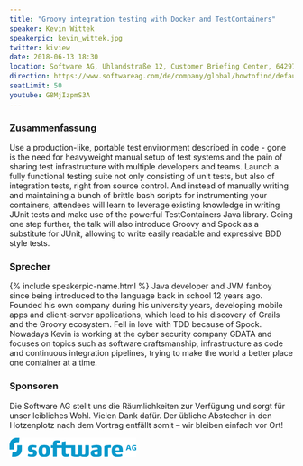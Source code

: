 ```yaml
---
title: "Groovy integration testing with Docker and TestContainers"
speaker: Kevin Wittek
speakerpic: kevin_wittek.jpg
twitter: kiview
date: 2018-06-13 18:30
location: Software AG, Uhlandstraße 12, Customer Briefing Center, 64297 Darmstadt
direction: https://www.softwareag.com/de/company/global/howtofind/default.html
seatLimit: 50
youtube: G8MjIzpmS3A
---
```


### Zusammenfassung

Use a production-like, portable test environment described in code - gone is the need for heavyweight manual setup of test systems and the pain of sharing test infrastructure with multiple developers and teams. Launch a fully functional testing suite not only consisting of unit tests, but also of integration tests, right from source control. And instead of manually writing and maintaining a bunch of brittle bash scripts for instrumenting your containers, attendees will learn to leverage existing knowledge in writing JUnit tests and make use of the powerful TestContainers Java library.
Going one step further, the talk will also introduce Groovy and Spock as a substitute for JUnit, allowing to write easily readable and expressive BDD style tests.


### Sprecher

{% include speakerpic-name.html %} Java developer and JVM fanboy since being introduced to the language back in school 12 years ago. Founded his own company during his university years, developing mobile apps and client-server applications, which lead to his discovery of Grails and the Groovy ecosystem. Fell in love with TDD because of Spock.
Nowadays Kevin is working at the cyber security company GDATA and focuses on topics such as software craftsmanship, infrastructure as code and continuous integration pipelines, trying to make the world a better place one container at a time.

### Sponsoren

Die Software AG stellt uns die Räumlichkeiten zur Verfügung und sorgt für unser leibliches Wohl. Vielen Dank dafür. Der übliche Abstecher in den Hotzenplotz nach dem Vortrag entfällt somit – wir bleiben einfach vor Ort!

[![Software AG Logo](/images/sponsors/softwareag.png)](https://www.softwareag.com/)
